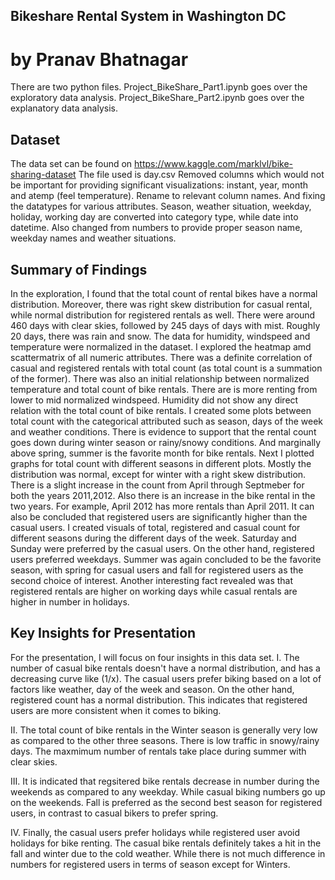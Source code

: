 ## Bikeshare Rental System in Washington DC
# by Pranav Bhatnagar

There are two python files. 
Project_BikeShare_Part1.ipynb goes over the exploratory data analysis. 
Project_BikeShare_Part2.ipynb goes over the explanatory data analysis. 

## Dataset

The data set can be found on https://www.kaggle.com/marklvl/bike-sharing-dataset 
The file used is day.csv
Removed columns which would not be important for providing significant visualizations: instant, year, month and atemp (feel temperature).
Rename to relevant column names. And fixing the datatypes for various attributes. Season, weather situation, weekday, holiday, working day are converted into category type, while date into datetime. Also changed from numbers to provide proper season name, weekday names and weather situations. 

## Summary of Findings

In the exploration, I found that the total count of rental bikes have a normal distribution. Moreover, there was right skew distribution for casual rental, while normal distribution for registered rentals as well. There were around 460 days with clear skies, followed by 245 days of days with mist. Roughly 20 days, there was rain and snow. The data for humidity, windspeed and temperature were normalized in the dataset.
I explored the heatmap amd scattermatrix of all numeric attributes. There was a definite correlation of casual and registered rentals with total count (as total count is a summation of the former). There was also an initial relationship between normalized temperature and total count of bike rentals. There are is more renting from lower to mid normalized windspeed. Humidity did not show any direct relation with the total count of bike rentals. I created some plots between total count with the categorical attributed such as season, days of the week and weather conditions. There is evidence to support that the rental count goes down during winter season or rainy/snowy conditions. And marginally above spring, summer is the favorite month for bike rentals. Next I plotted graphs for total count with different seasons in different plots. Mostly the distribution was normal, except for winter with a right skew distribution. There is a slight increase in the count from April through Septmeber for both the years 2011,2012. Also there is an increase in the bike rental in the two years. For example, April 2012 has more rentals than April 2011. It can also be concluded that registered users are significantly higher than the casual users.
I created visuals of total, registered and casual count for different seasons during the different days of the week. Saturday and Sunday were preferred by the casual users. On the other hand, registered users preferred weekdays. Summer was again concluded to be the favorite season, with spring for casual users and fall for registered users as the second choice of interest. Another interesting fact revealed was that registered rentals are higher on working days while casual rentals are higher in number in holidays. 


## Key Insights for Presentation
For the presentation, I will focus on four insights in this data set. 
I. The number of casual bike rentals doesn't have a normal distribution, and has a decreasing curve like (1/x). The casual users prefer biking based on a lot of factors like weather, day of the week and season. On the other hand, registered count has a normal distribution. This indicates that registered users are more consistent when it comes to biking. 

II. The total count of bike rentals in the Winter season is generally very low as compared to the other three seasons. There is low traffic in snowy/rainy days. The maxmimum number of rentals take place during summer with clear skies. 

III. It is indicated that regsitered bike rentals decrease in number during the weekends as compared to any weekday. While casual biking numbers go up on the weekends. Fall is preferred as the second best season for registered users, in contrast to casual bikers to prefer spring. 

IV. Finally, the casual users prefer holidays while registered user avoid holidays for bike renting. The casual bike rentals definitely takes a hit in the fall and winter due to the cold weather. While there is not much difference in numbers for registered users in terms of season except for Winters. 
